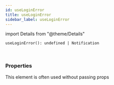 ```yaml
---
id: useLoginError
title: useLoginError
sidebar_label: useLoginError
---
```


import Details from "@theme/Details"


```tsx
useLoginError(): undefined | Notification
```
<br/>



### Properties

This element is often used without passing props

